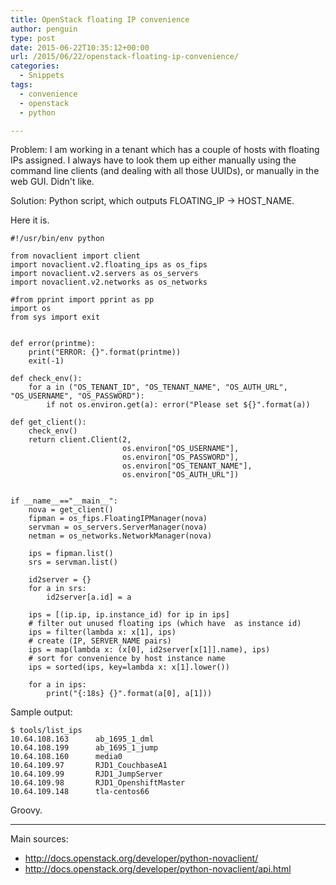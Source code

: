 ```yaml
---
title: OpenStack floating IP convenience
author: penguin
type: post
date: 2015-06-22T10:35:12+00:00
url: /2015/06/22/openstack-floating-ip-convenience/
categories:
  - Snippets
tags:
  - convenience
  - openstack
  - python

---
```

Problem: I am working in a tenant which has a couple of hosts with floating IPs assigned. I always have to look them up either manually using the command line clients (and dealing with all those UUIDs), or manually in the web GUI. Didn't like.

Solution: Python script, which outputs FLOATING\_IP -> HOST\_NAME.

Here it is.

```
#!/usr/bin/env python

from novaclient import client
import novaclient.v2.floating_ips as os_fips
import novaclient.v2.servers as os_servers
import novaclient.v2.networks as os_networks

#from pprint import pprint as pp
import os
from sys import exit


def error(printme):
    print("ERROR: {}".format(printme))
    exit(-1)

def check_env():
    for a in ("OS_TENANT_ID", "OS_TENANT_NAME", "OS_AUTH_URL", "OS_USERNAME", "OS_PASSWORD"):
        if not os.environ.get(a): error("Please set ${}".format(a))

def get_client():
    check_env()
    return client.Client(2,
                         os.environ["OS_USERNAME"],
                         os.environ["OS_PASSWORD"],
                         os.environ["OS_TENANT_NAME"],
                         os.environ["OS_AUTH_URL"])


if __name__=="__main__":
    nova = get_client()
    fipman = os_fips.FloatingIPManager(nova)
    servman = os_servers.ServerManager(nova)
    netman = os_networks.NetworkManager(nova)

    ips = fipman.list()
    srs = servman.list()

    id2server = {}
    for a in srs:
        id2server[a.id] = a

    ips = [(ip.ip, ip.instance_id) for ip in ips]
    # filter out unused floating ips (which have  as instance id)
    ips = filter(lambda x: x[1], ips)
    # create (IP, SERVER_NAME pairs)
    ips = map(lambda x: (x[0], id2server[x[1]].name), ips)
    # sort for convenience by host instance name
    ips = sorted(ips, key=lambda x: x[1].lower())

    for a in ips:
        print("{:18s} {}".format(a[0], a[1]))
```

Sample output:

```
$ tools/list_ips
10.64.108.163      ab_1695_1_dml
10.64.108.199      ab_1695_1_jump
10.64.108.160      media0
10.64.109.97       RJD1_CouchbaseA1
10.64.109.99       RJD1_JumpServer
10.64.109.98       RJD1_OpenshiftMaster
10.64.109.148      tla-centos66
```

Groovy.

* * *

Main sources:

  * <http://docs.openstack.org/developer/python-novaclient/>
  * <http://docs.openstack.org/developer/python-novaclient/api.html>